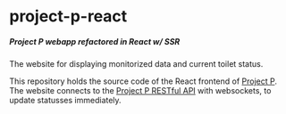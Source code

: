 # project-p-react
##### Project P webapp refactored in React w/ SSR

The website for displaying monitorized data and current toilet status.

This repository holds the source code of the React frontend of [Project P](https://github.com/Proj-P).
The website connects to the [Project P RESTful API](https://github.com/Proj-P/project-p-api) with websockets, to update statusses immediately. 
